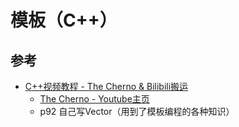# 模板（C++）


## 参考
- [C++视频教程 - The Cherno & Bilibili搬运](https://www.bilibili.com/video/BV1oD4y1h7S3)
    - [The Cherno - Youtube主页](https://www.youtube.com/@TheCherno)
    - p92 自己写Vector（用到了模板编程的各种知识）